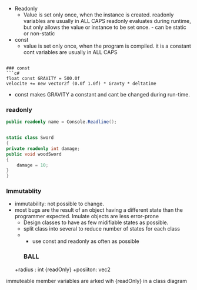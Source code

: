 
- Readonly
  - Value is set only once, when the instance is created.
		readonly variables are usually in ALL CAPS
		readonly evaluates during runtime, but only allows the value or instance to be set once.
		- can be static or non-static
- const 
  - value is set only once, when the program is compiled. it is a constant
		cont variables are usually in ALL CAPS 
```

### const
```c#
float const GRAVITY = 500.0f
velocite += new vector2f (0.0f 1.0f) * Gravty * deltatime
```
- const makes GRAVITY a constant and cant be changed during run-time.
### readonly
```c#
public readonly name = Console.Readline();


static class Sword
{
private readonly int damage;
public void woodSword
{
	damage = 10;
}
}
```
### Immutablity
- immutability: not possible to change.
- most bugs are the result of an object having a different state than the programmer expected. Imulate objects are less error-prone
  - Design classes to have as few midifiable states as possible.
  - split class into several to reduce number of states for each class
  - - use const and readonly as often as possible
	 ### BALL
  +radius : int {readOnly}
  +posiiton: vec2

immuteable member variables are arked wih {readOnly} in a class diagram